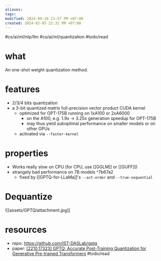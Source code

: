 ```yaml
---
aliases: 
tags: 
modified: 2024-09-10 23:57 PM +07:00
created: 2024-02-05 22:31 PM +07:00
---
```

#cs/ai/ml/nlp/llm #cs/ai/ml/quantization #todo/read

# what
An one-shot weight quantization method.
# features
- 2/3/4 bits quantization 
- a 3-bit quantized matrix full-precision vector product CUDA kernel
	- optimized for OPT-175B running on 1xA100 or 2xA6000
		- on the A100, e.g. 1.9x -> 3.25x generation speedup for OPT-175B
		- may thus yield suboptimal performance on smaller models or on other GPUs
	- activated via `--faster-kernel`
# properties
- Works really slow on CPU (for CPU, use [[GGLM]] or [[GUFF]])
- strangely bad performance on 7B models ^7b67a2
	- fixed by [[GPTQ-for-LLaMa]]'s `--act-order` and `--true-sequential`

# Dequantize
![[assets/GPTQ/attachment.jpg]]

# resources
- repo: https://github.com/IST-DASLab/gptq
- paper: [[2210.17323] GPTQ: Accurate Post-Training Quantization for Generative Pre-trained Transformers](https://arxiv.org/abs/2210.17323) #todo/read 